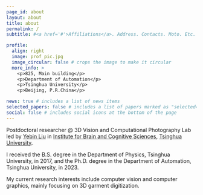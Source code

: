 ```yaml
---
page_id: about
layout: about
title: about
permalink: /
subtitle: #<a href='#'>Affiliations</a>. Address. Contacts. Moto. Etc.

profile:
  align: right
  image: prof_pic.jpg
  image_circular: false # crops the image to make it circular
  more_info: >
    <p>825, Main building</p>
    <p>Department of Automation</p>
    <p>Tsinghua University</p>
    <p>Beijing, P.R.China</p>

news: true # includes a list of news items
selected_papers: false # includes a list of papers marked as "selected={true}"
social: false # includes social icons at the bottom of the page
---
```


Postdoctoral researcher @ 3D Vision and Computational Photography Lab led by [Yebin Liu](http://www.liuyebin.com/) in [Institute for Brain and Cognitive Sciences](http://media.au.tsinghua.edu.cn/index/index/index.html), [Tsinghua University](https://www.tsinghua.edu.cn/).

I received the B.S. degree in the Department of Physics, Tsinghua University, in 2017, and the Ph.D. degree in the Department of Automation, Tsinghua University, in 2023.

My current research interests include computer vision and computer graphics, mainly focusing on 3D garment digitization. 
